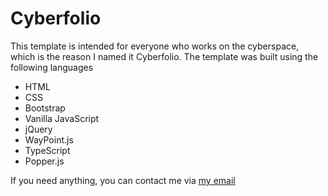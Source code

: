 # Cyberfolio
This template is intended for everyone who works on the cyberspace, which is the reason I named it Cyberfolio. 
The template was built using the following languages
<ul>
  <li>HTML</li>
  <li>CSS</li>
  <li>Bootstrap</li>
  <li>Vanilla JavaScript</li>
  <li>jQuery</li>
  <li>WayPoint.js</li>
  <li>TypeScript</li>
  <li>Popper.js</li>
</ul>

If you need anything, you can contact me via <a href="mailto:winnermosob@gmail.com"> my email </a>
